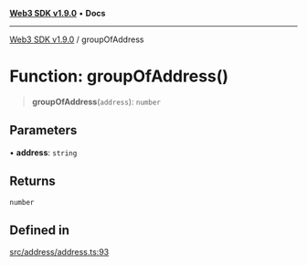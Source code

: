 [**Web3 SDK v1.9.0**](../README.md) • **Docs**

***

[Web3 SDK v1.9.0](../globals.md) / groupOfAddress

# Function: groupOfAddress()

> **groupOfAddress**(`address`): `number`

## Parameters

• **address**: `string`

## Returns

`number`

## Defined in

[src/address/address.ts:93](https://github.com/Mystic-Nayy/alephium-web3/blob/ee41f5e0e7d7fb0b155fe62f05b2ac03772895ca/packages/web3/src/address/address.ts#L93)
